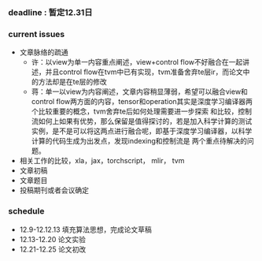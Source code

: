 ### deadline : 暂定12.31日

### current issues
- 文章脉络的疏通
  - 许：以view为单一内容重点阐述，view+control flow不好融合在一起讲述，并且control flow在tvm中已有实现，tvm准备舍弃te层ir，而论文中的方法却是在te层的修改
  - 蒋：单一以view为内容阐述，文章内容稍显薄弱，希望可以融合view和control flow两方面的内容，tensor和operation其实是深度学习编译器两个比较重要的概念，tvm舍弃te后如何处理需要进一步探索
和比较，控制流如何上如果有优势，那么保留是值得探讨的，若是加入科学计算的测试实例，是不是可以将这两点进行融合呢，即基于深度学习编译器，以科学计算的代码生成为出发点，发现indexing和控制流是
两个重点待解决的问题。
- 相关工作的比较，xla，jax，torchscript， mlir， tvm
- 文章初稿
- 文章题目
- 投稿期刊或者会议确定

### schedule

- 12.9-12.12.13 填充算法思想，完成论文草稿
- 12.13-12.20 论文实验
- 12.21-12.25 论文初改
